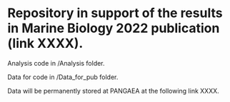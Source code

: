 # Repository in support of the results in Marine Biology 2022 publication (link XXXX).

Analysis code in /Analysis folder.

Data for code in /Data_for_pub folder.

Data will be permanently stored at PANGAEA at the following link XXXX.

